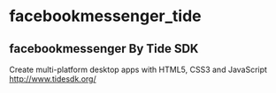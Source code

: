 # facebookmessenger_tide
facebookmessenger By Tide SDK
---------------------------------
Create multi-platform desktop apps
with HTML5, CSS3 and JavaScript
http://www.tidesdk.org/
